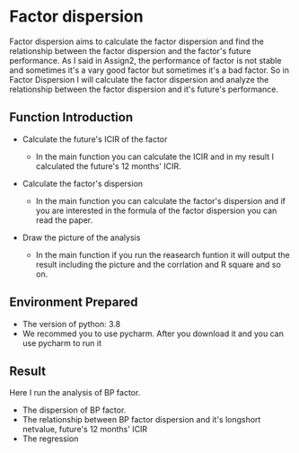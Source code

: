# Factor dispersion

Factor dispersion aims to calculate the factor dispersion and find the relationship between the factor dispersion and the factor's future performance. As I said in Assign2, the performance of factor is not stable and sometimes it's a vary good factor but sometimes it's a bad factor. So in Factor Dispersion I will calculate the factor dispersion and analyze the relationship between the factor dispersion and it's future's performance.

## Function Introduction

   * Calculate the future's ICIR of the factor 
       
       * In the main function you can calculate the ICIR and in my result I calculated the future's 12 months' ICIR.
     
   * Calculate the factor's dispersion

       * In the main function you can calculate the factor's dispersion and if you are interested in the formula of the factor dispersion you can read the paper.
      
   * Draw the picture of the analysis
  
       * In the main function if you run the reasearch funtion it will output the result including the picture and the corrlation and R square and so on.

## Environment Prepared

   * The version of python: 3.8
   * We recommed you to use pycharm. After you download it and you can use pycharm to run it

## Result

   Here I run the analysis of BP factor.
   
   * The dispersion of BP factor.
   * The relationship between BP factor dispersion and it's longshort netvalue, future's 12 months' ICIR
   * The regression 


